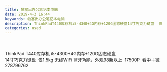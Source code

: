 ```yaml
---
title: 帕塞出办公笔记本电脑
date: 2019-4-3 16:44
keywords: 帕塞出办公笔记本电脑
description: ThinkPadT440库存机i5-4300+4G内存+120G固态硬盘14寸巧克力键盘  仅1.5kg无线WiFi蓝牙功能，外观98新以上  17500P  看中＋微278796762
categories: used
---
```

<td class="t_f" id="postmessage_3385096">

<br/>
<br/>
ThinkPad T440库存机 i5-4300+4G内存+120G固态硬盘 <br/>
14寸巧克力键盘  仅1.5kg 无线WiFi 蓝牙功能，外观98新以上  17500P  看中＋微278796762<br/>
<img alt="" border="0" class="zoom" data-cf-modified-4a47ee27acaaac4ee034f103-="" file="http://www.flw.ph/data/appbyme/upload/image/201904/03/Kk60M25ItC9Y.jpg" id="aimg_B6CV6" lazyloadthumb="1" onclick="" onmouseover="" src="http://www.flw.ph/data/appbyme/upload/image/201904/03/Kk60M25ItC9Y.jpg"/><br/>
<img alt="" border="0" class="zoom" data-cf-modified-4a47ee27acaaac4ee034f103-="" file="http://www.flw.ph/data/appbyme/upload/image/201904/03/GIP3g1adxOKX.jpg" id="aimg_F9scD" lazyloadthumb="1" onclick="" onmouseover="" src="http://www.flw.ph/data/appbyme/upload/image/201904/03/GIP3g1adxOKX.jpg"/><br/>
<img alt="" border="0" class="zoom" data-cf-modified-4a47ee27acaaac4ee034f103-="" file="http://www.flw.ph/data/appbyme/upload/image/201904/03/1EhHtYKiWUhM.jpg" id="aimg_X55Ug" lazyloadthumb="1" onclick="" onmouseover="" src="http://www.flw.ph/data/appbyme/upload/image/201904/03/1EhHtYKiWUhM.jpg"/><br/>
<img alt="" border="0" class="zoom" data-cf-modified-4a47ee27acaaac4ee034f103-="" file="http://www.flw.ph/data/appbyme/upload/image/201904/03/B1zVrhgkVmPw.jpg" id="aimg_gHN11" lazyloadthumb="1" onclick="" onmouseover="" src="http://www.flw.ph/data/appbyme/upload/image/201904/03/B1zVrhgkVmPw.jpg"/><br/>
<img alt="" border="0" class="zoom" data-cf-modified-4a47ee27acaaac4ee034f103-="" file="http://www.flw.ph/data/appbyme/upload/image/201904/03/HGNcNeWzdtJV.jpg" id="aimg_Nm373" lazyloadthumb="1" onclick="" onmouseover="" src="http://www.flw.ph/data/appbyme/upload/image/201904/03/HGNcNeWzdtJV.jpg"/><br/>
<img alt="" border="0" class="zoom" data-cf-modified-4a47ee27acaaac4ee034f103-="" file="http://www.flw.ph/data/appbyme/upload/image/201904/03/BhSE37pmwebK.jpg" id="aimg_wQ8A0" lazyloadthumb="1" onclick="" onmouseover="" src="http://www.flw.ph/data/appbyme/upload/image/201904/03/BhSE37pmwebK.jpg"/><br/>
<img alt="" border="0" class="zoom" data-cf-modified-4a47ee27acaaac4ee034f103-="" file="http://www.flw.ph/data/appbyme/upload/image/201904/03/RpyiCJ2ChnaR.jpg" id="aimg_ZL72C" lazyloadthumb="1" onclick="" onmouseover="" src="http://www.flw.ph/data/appbyme/upload/image/201904/03/RpyiCJ2ChnaR.jpg"/><br/>
<img alt="" border="0" class="zoom" data-cf-modified-4a47ee27acaaac4ee034f103-="" file="http://www.flw.ph/data/appbyme/upload/image/201904/03/xeEK2ITTrRJW.jpg" id="aimg_KFVpt" lazyloadthumb="1" onclick="" onmouseover="" src="http://www.flw.ph/data/appbyme/upload/image/201904/03/xeEK2ITTrRJW.jpg"/><br/>
<img alt="" border="0" class="zoom" data-cf-modified-4a47ee27acaaac4ee034f103-="" file="http://www.flw.ph/data/appbyme/upload/image/201904/03/jg1XkRkGImAx.jpg" id="aimg_V7XE7" lazyloadthumb="1" onclick="" onmouseover="" src="http://www.flw.ph/data/appbyme/upload/image/201904/03/jg1XkRkGImAx.jpg"/><br/>
</td>
